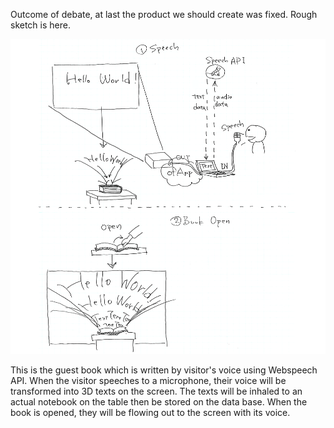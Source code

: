 Outcome of debate, at last the product we should create was fixed.
Rough sketch is here.

![Rough sketch](../project_images/post6.jpg?raw=true "Rough sketch")

This is the guest book which is written by visitor's voice using Webspeech API. When the visitor speeches to a microphone, their voice will be transformed into 3D texts on the screen. The texts will be inhaled to an actual notebook on the table then be stored on the data base. When the book is opened, they will be flowing out to the screen with its voice.
